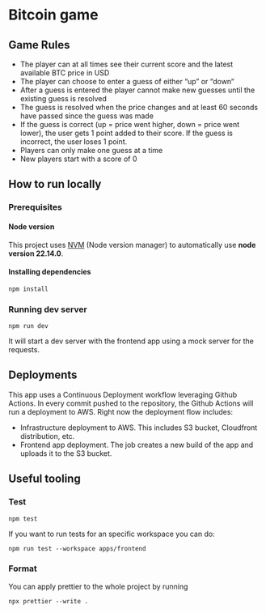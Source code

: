 # Bitcoin game

## Game Rules

- The player can at all times see their current score and the latest available BTC price in USD
- The player can choose to enter a guess of either “up” or “down“
- After a guess is entered the player cannot make new guesses until the existing guess is resolved
- The guess is resolved when the price changes and at least 60 seconds have passed since the guess was made
- If the guess is correct (up = price went higher, down = price went lower), the user gets 1 point added to their score. If the guess is incorrect, the user
  loses 1 point.
- Players can only make one guess at a time
- New players start with a score of 0

## How to run locally

### Prerequisites

#### Node version

This project uses [NVM](https://github.com/nvm-sh/nvm) (Node version manager) to automatically use **node version 22.14.0**.

#### Installing dependencies

`npm install`

### Running dev server

`npm run dev`

It will start a dev server with the frontend app using a mock server for the requests.

## Deployments

This app uses a Continuous Deployment workflow leveraging Github Actions. In every commit pushed to the repository, the Github Actions will run a deployment to
AWS. Right now the deployment flow includes:

- Infrastructure deployment to AWS. This includes S3 bucket, Cloudfront distribution, etc.
- Frontend app deployment. The job creates a new build of the app and uploads it to the S3 bucket.

## Useful tooling

### Test

`npm test`

If you want to run tests for an specific workspace you can do:

`npm run test --workspace apps/frontend`

### Format

You can apply prettier to the whole project by running

`npx prettier --write .`
